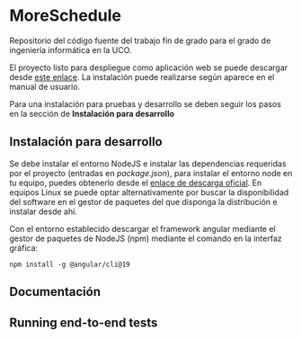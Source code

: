 # MoreSchedule

Repositorio del código fuente del trabajo fin de grado para el grado de ingeniería informática en la UCO.

El proyecto listo para despliegue como aplicación web se puede descargar desde [ este enlace](https://github.com/ssCuacKss/MoreSchedule/releases/tag/AngularBuildApplicatoin). La instalación puede realizarse según aparece en el manual de usuario.

Para una instalación para pruebas y desarrollo se deben seguir los pasos en la sección de **Instalación para desarrollo**

## Instalación para desarrollo

Se debe instalar el entorno NodeJS e instalar las dependencias requeridas por el proyecto (entradas en *package.json*), para instalar el entorno node en tu equipo, puedes obtenerlo desde el [enlace de descarga oficial](https://nodejs.org/es/download). En equipos Linux se puede optar alternativamente por buscar la disponibilidad del software en el gestor de paquetes del que disponga la distribución e instalar desde ahí.

Con el entorno establecido descargar el framework angular mediante el gestor de paquetes de NodeJS (npm) mediante el comando en la interfaz gráfica: 

```
npm install -g @angular/cli@19
```

## Documentación


## Running end-to-end tests


